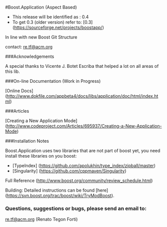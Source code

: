#Boost.Application (Aspect Based)

* This release will be identified as : 0.4
* To get 0.3 (older version) refer to: [0.3] (https://sourceforge.net/projects/boostapp/)

In line with new Boost Git Structure

contact: re.tf@acm.org

###Acknowledgements

   A special thanks to Vicente J. Botet Escriba that helped a lot on all areas of this lib.
   
###On-line Documentation (Work in Progress)

[Online Docs] (http://www.dokfile.com/appbeta4/docs/libs/application/doc/html/index.html)

###Articles

[Creating a New Application Mode] (http://www.codeproject.com/Articles/695937/Creating-a-New-Application-Mode)

###Installation Notes

Boost.Application uses two libraries that are not part of boost yet, you need install these libraries on you boost:

* [TypeIndex] (https://github.com/apolukhin/type_index/zipball/master)
* [Singularity] (https://github.com/cppmaven/Singularity)

Full Reference (http://www.boost.org/community/review_schedule.html)

Building: Detailed instructions can be found [here] (https://svn.boost.org/trac/boost/wiki/TryModBoost).

### Questions, suggestions or bugs, please send an email to: 

re.tf@acm.org (Renato Tegon Forti)
